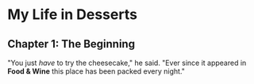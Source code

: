 # My Life in Desserts

## Chapter 1: The Beginning

"You just *have* to try the cheesecake," he said. "Ever since it appeared
in **Food & Wine** this place has been packed every night."